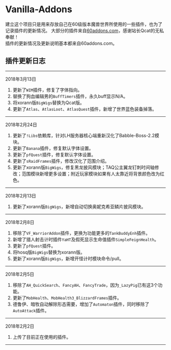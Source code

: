 # Vanilla-Addons
建立这个项目只是用来存放自己在60级版本魔兽世界所使用的一些插件，也为了记录插件的更新情况。 
大部分的插件来自[60addons.com](http://60addons.com/ "60addons.com")，感谢站长Qcat的无私奉献！  
插件的更新情况及更新说明基本都来自60addons.com。  
## 插件更新日志
***
2018年3月13日
1. 更新了`WIM`插件，修复了字体指向。
2. 替换了狗血编辑男的`BuffTimers`插件，永久buff显示N/A。
3. 将xorann版`BigWigs`替换为Qcat版。
4. 更新了`Atlas`、`AtlasLoot`、`AtlasQuest`插件，新增了世界蓝色装备掉落。
***
2018年2月24日
1. 更新了`!Libs`依赖库，针对LH服务器核心端重新汉化了Babble-Boss-2.2模块。
2. 更新了`Banana`插件，修复默认字体设置。
3. 更新了`pfQuest`插件，修复默认字体设置。
4. 更新了`sRaidFrames`插件，修改汉化了范围介绍。
5. 更新了xorann版`BigWigs`，修复黑龙披风模块；TAQ公主翼龙钉刺时间轴修改；范围模块新增更多设置；附近玩家模块如果有人太靠近将背景颜色改为红色。
***
2018年2月13日
1. 更新了xorann版`BigWigs`，新增自动切换奥妮克希亚鳞片披风模块。
***
2018年2月8日
1. 移除了`VF_WarriorAddon`插件，更换为功能更多的`TankBuddyEnh`插件。
2. 新增了猎人射击计时插件`YaHT`及假死显示生命值插件`SimpleFeignHealth`。
3. 更新了`pfQuest`插件。
4. 将hosq版`BigWigs`替换为xorann版。
5. 更新了xorann版`BigWigs`，新增开怪计时模块命令/pull。
***
2018年2月5日
1. 移除了`AH_QuickSearch`、`FancyAH`、`FancyTrade`，因为`_LazyPig`已有这3个功能。  
2. 更新了`MobHealth`、`MobHealth3_BlizzardFrames`插件。
3. 德鲁伊、暗牧自动解除形态需要，增加了`Automaton`插件，同时移除了`AutoAttack`插件。
***
2018年2月2日
1. 上传了目前正在使用的插件。
***